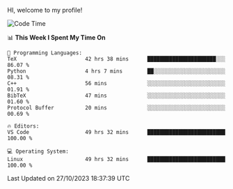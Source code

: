 HI, welcome to my profile!
<!--START_SECTION:waka-->
![Code Time](http://img.shields.io/badge/Code%20Time-1%2C762%20hrs%204%20mins-blue)

📊 **This Week I Spent My Time On** 

```text
💬 Programming Languages: 
TeX                      42 hrs 38 mins      ██████████████████████░░░   86.07 % 
Python                   4 hrs 7 mins        ██░░░░░░░░░░░░░░░░░░░░░░░   08.31 % 
C++                      56 mins             ░░░░░░░░░░░░░░░░░░░░░░░░░   01.91 % 
BibTeX                   47 mins             ░░░░░░░░░░░░░░░░░░░░░░░░░   01.60 % 
Protocol Buffer          20 mins             ░░░░░░░░░░░░░░░░░░░░░░░░░   00.69 % 

🔥 Editors: 
VS Code                  49 hrs 32 mins      █████████████████████████   100.00 % 

💻 Operating System: 
Linux                    49 hrs 32 mins      █████████████████████████   100.00 % 
```


 Last Updated on 27/10/2023 18:37:39 UTC
<!--END_SECTION:waka-->

